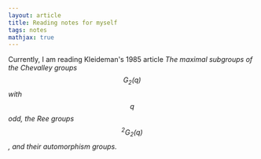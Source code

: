 ```yaml
---
layout: article
title: Reading notes for myself
tags: notes
mathjax: true
---
```

Currently, I am reading Kleideman's 1985 article *The maximal subgroups of the Chevalley groups $$G_2(q)$$ with $$q$$ odd, the Ree groups $$^2G_2(q)$$, and their automorphism groups.*
<!--more-->
